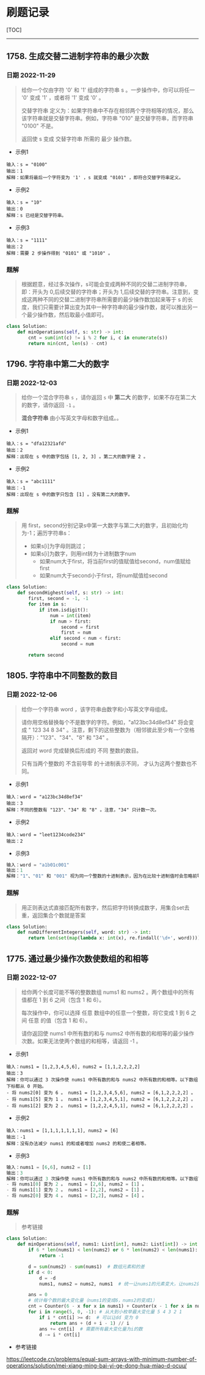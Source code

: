 # 刷题记录

[TOC]

***



## 1758. 生成交替二进制字符串的最少次数

### 日期 2022-11-29

> 给你一个仅由字符 '0' 和 '1' 组成的字符串 s 。一步操作中，你可以将任一 '0' 变成 '1' ，或者将 '1' 变成 '0' 。
>
> 交替字符串 定义为：如果字符串中不存在相邻两个字符相等的情况，那么该字符串就是交替字符串。例如，字符串 "010" 是交替字符串，而字符串 "0100" 不是。
>
> 返回使 s 变成 交替字符串 所需的 最少 操作数。

* 示例1

```
输入：s = "0100"
输出：1
解释：如果将最后一个字符变为 '1' ，s 就变成 "0101" ，即符合交替字符串定义。
```

* 示例2

```
输入：s = "10"
输出：0
解释：s 已经是交替字符串。
```

* 示例3

```
输入：s = "1111"
输出：2
解释：需要 2 步操作得到 "0101" 或 "1010" 。
```

### 题解

> 根据题意，经过多次操作，s可能会变成两种不同的交替二进制字符串，即：开头为 0,后续交替的字符串；开头为 1,后续交替的字符串。注意到，变成这两种不同的交替二进制字符串所需要的最少操作数加起来等于 s 的长度，我们只需要计算出变为其中一种字符串的最少操作数，就可以推出另一个最少操作数，然后取最小值即可。

```python 
class Solution:
    def minOperations(self, s: str) -> int:
        cnt = sum(int(c) != i % 2 for i, c in enumerate(s))
        return min(cnt, len(s) - cnt)
```

## 1796. 字符串中第二大的数字

### 日期 2022-12-03

> 给你一个混合字符串 `s` ，请你返回 `s` 中 **第二大** 的数字，如果不存在第二大的数字，请你返回 `-1` 。
>
> **混合字符串** 由小写英文字母和数字组成。。

* 示例1

```
输入：s = "dfa12321afd"
输出：2
解释：出现在 s 中的数字包括 [1, 2, 3] 。第二大的数字是 2 。
```

* 示例2

```
输入：s = "abc1111"
输出：-1
解释：出现在 s 中的数字只包含 [1] 。没有第二大的数字。
```

### 题解

> 用 first，second分别记录s中第一大数字与第二大的数字，且初始化均为-1；遍历字符串s：
>
> * 如果s[i]为字母则跳过；
> * 如果s[i]为数字，则用int转为十进制数字num
> 	* 如果num大于first，将当前first的值赋值给second，num值赋给first
> 	* 如果num大于second小于first，将num赋值给second

```python
class Solution:
    def secondHighest(self, s: str) -> int:
        first, second = -1, -1
        for item in s:
            if item.isdigit():
                num = int(item)
                if num > first:
                    second = first
                    first = num
                elif second < num < first:
                    second = num

        return second
```

## 1805. 字符串中不同整数的数目

### 日期 2022-12-06

> 给你一个字符串 word ，该字符串由数字和小写英文字母组成。
>
> 请你用空格替换每个不是数字的字符。例如，"a123bc34d8ef34" 将会变成 " 123  34 8  34" 。注意，剩下的这些整数为（相邻彼此至少有一个空格隔开）："123"、"34"、"8" 和 "34" 。
>
> 返回对 word 完成替换后形成的 不同 整数的数目。
>
> 只有当两个整数的 不含前导零 的十进制表示不同， 才认为这两个整数也不同。

* 示例1

```
输入：word = "a123bc34d8ef34"
输出：3
解释：不同的整数有 "123"、"34" 和 "8" 。注意，"34" 只计数一次。
```

* 示例2

```
输入：word = "leet1234code234"
输出：2
```

* 示例3

```python
输入：word = "a1b01c001"
输出：1
解释："1"、"01" 和 "001" 视为同一个整数的十进制表示，因为在比较十进制值时会忽略前导零的存在。
```

### 题解

> 用正则表达式直接匹配所有数字，然后把字符转换成数字，用集合set去重，返回集合个数就是答案

```python
class Solution:
    def numDifferentIntegers(self, word: str) -> int:
        return len(set(map(lambda x: int(x), re.findall('\d+', word))))
```

## 1775. 通过最少操作次数使数组的和相等

### 日期 2022-12-07

> 给你两个长度可能不等的整数数组 nums1 和 nums2 。两个数组中的所有值都在 1 到 6 之间（包含 1 和 6）。
>
> 每次操作中，你可以选择 任意 数组中的任意一个整数，将它变成 1 到 6 之间 任意 的值（包含 1 和 6）。
>
> 请你返回使 nums1 中所有数的和与 nums2 中所有数的和相等的最少操作次数。如果无法使两个数组的和相等，请返回 -1 。

* 示例1

```
输入：nums1 = [1,2,3,4,5,6], nums2 = [1,1,2,2,2,2]
输出：3
解释：你可以通过 3 次操作使 nums1 中所有数的和与 nums2 中所有数的和相等。以下数组下标都从 0 开始。
- 将 nums2[0] 变为 6 。 nums1 = [1,2,3,4,5,6], nums2 = [6,1,2,2,2,2] 。
- 将 nums1[5] 变为 1 。 nums1 = [1,2,3,4,5,1], nums2 = [6,1,2,2,2,2] 。
- 将 nums1[2] 变为 2 。 nums1 = [1,2,2,4,5,1], nums2 = [6,1,2,2,2,2] 。
```

* 示例2

```
输入：nums1 = [1,1,1,1,1,1,1], nums2 = [6]
输出：-1
解释：没有办法减少 nums1 的和或者增加 nums2 的和使二者相等。
```

* 示例3

```python
输入：nums1 = [6,6], nums2 = [1]
输出：3
解释：你可以通过 3 次操作使 nums1 中所有数的和与 nums2 中所有数的和相等。以下数组下标都从 0 开始。
- 将 nums1[0] 变为 2 。 nums1 = [2,6], nums2 = [1] 。
- 将 nums1[1] 变为 2 。 nums1 = [2,2], nums2 = [1] 。
- 将 nums2[0] 变为 4 。 nums1 = [2,2], nums2 = [4] 。
```

### 题解

> 参考链接

```python
class Solution:
    def minOperations(self, nums1: List[int], nums2: List[int]) -> int:
        if 6 * len(nums1) < len(nums2) or 6 * len(nums2) < len(nums1):
            return -1

        d = sum(nums2) - sum(nums1)  # 数组元素和的差
        if d < 0:
            d = -d
            nums1, nums2 = nums2, nums1  # 统一让nums1的元素变大，让nums2的元素变小

        ans = 0
        # 统计每个数的最大变化量（nums1的变成6，nums2的变成1）
        cnt = Counter(6 - x for x in nums1) + Counter(x - 1 for x in nums2)
        for i in range(5, 0, -1): # 从大到小枚举最大变化量 5 4 3 2 1
            if i * cnt[i] >= d:  # 可以让dd 变为 0 
                return ans + (d + i - 1) // i  
            ans += cnt[i]  # 需要所有最大变化量为i的数
            d -= i * cnt[i]
```

* 参考链接

<https://leetcode.cn/problems/equal-sum-arrays-with-minimum-number-of-operations/solution/mei-xiang-ming-bai-yi-ge-dong-hua-miao-d-ocuu/>

